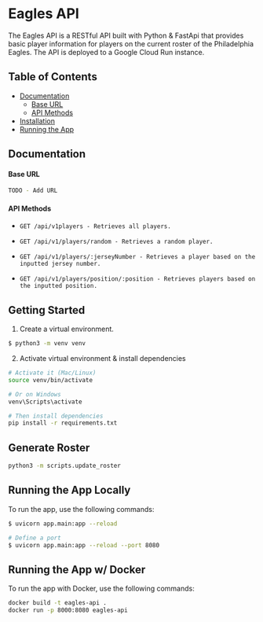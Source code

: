 # Eagles API

The Eagles API is a RESTful API built with Python & FastApi that provides basic player information for players on the current roster of the Philadelphia Eagles. The API is deployed to a Google Cloud Run instance.

## Table of Contents

- [Documentation](#documentation)
  - [Base URL](#base-url)
  - [API Methods](#api-methods)
- [Installation](#installation)
- [Running the App](#running-the-app)

## Documentation

#### Base URL

```bash
TODO - Add URL
```

#### API Methods

- `GET /api/v1players - Retrieves all players.`

- `GET /api/v1/players/random - Retrieves a random player.`

- `GET /api/v1/players/:jerseyNumber - Retrieves a player based on the inputted jersey number.`

- `GET /api/v1/players/position/:position - Retrieves players based on the inputted position.`

## Getting Started

1. Create a virtual environment.

```bash
$ python3 -m venv venv
```

2. Activate virtual environment & install dependencies

```bash
# Activate it (Mac/Linux)
source venv/bin/activate

# Or on Windows
venv\Scripts\activate

# Then install dependencies
pip install -r requirements.txt
```

## Generate Roster

```bash
python3 -m scripts.update_roster
```

## Running the App Locally

To run the app, use the following commands:

```bash
$ uvicorn app.main:app --reload

# Define a port
$ uvicorn app.main:app --reload --port 8080
```

## Running the App w/ Docker

To run the app with Docker, use the following commands:

```bash
docker build -t eagles-api .
docker run -p 8000:8080 eagles-api
```
